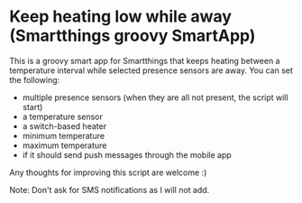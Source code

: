 # Keep heating low while away (Smartthings groovy SmartApp)
This is a groovy smart app for Smartthings that keeps heating between a temperature interval while selected presence sensors are away.
You can set the following:
- multiple presence sensors (when they are all not present, the script will start)
- a temperature sensor
- a switch-based heater
- minimum temperature
- maximum temperature
- if it should send push messages through the mobile app

Any thoughts for improving this script are welcome :)

Note: Don't ask for SMS notifications as I will not add.